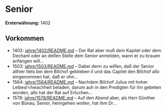 # Senior

**Ersterwähnung:** 1402

## Vorkommen
- 1402: [jahre/1402/README.md](../jahre/1402/README.md) – Der Rat aber muß dem Kapitel oder
dem Dechant oder an deſſen Stelle dem Senior anmelden,
wann er zu brauen anfangen will...
- 1503: [jahre/1503/README.md](../jahre/1503/README.md) – Dabei denn zu wiſſen, daß
der Senior allhier ſtets bei dem Biſchof geblieben iſ und
das Capitel den Biſchof alſo eingenommen hat, daß er
ohn...
- 1564: [jahre/1564/README.md](../jahre/1564/README.md) – Nachdem Biſchof Julius mit hoher Leibesſ<hwachheit
beladen, darum auh in den Predigten für ihn gebeten
worden, alſo hat der Rat auf Erſuchen...
- 1578: [jahre/1578/README.md](../jahre/1578/README.md) – Auf den Abend aber, als Herr Günther
von Bünau, Senior, heimgehen wollen, hat ihm Dr...

